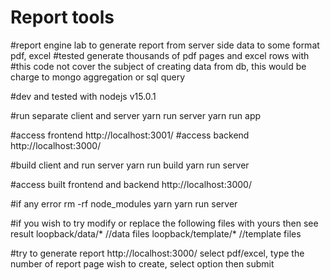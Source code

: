 # Report tools
#report engine lab to generate report from server side data to some format pdf, excel 
#tested generate thousands of pdf pages and excel rows with
#this code not cover the subject of creating data from db, this would be charge to mongo aggregation or sql query

#dev and tested with nodejs v15.0.1

#run separate client and server 
yarn run server 
yarn run app 

#access frontend 
http://localhost:3001/
#access backend 
http://localhost:3000/


#build client and run server
yarn run build
yarn run server 

#access built frontend and backend 
http://localhost:3000/

#if any error
rm -rf node_modules
yarn 
yarn run server

#if you wish to try modify or replace the following files with yours then see result
loopback/data/* //data files
loopback/template/* //template files

#try to generate report
http://localhost:3000/
select pdf/excel, type the number of report page wish to create, select option then submit
